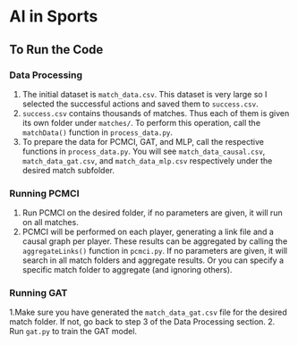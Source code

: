 # AI in Sports
## To Run the Code
### Data Processing
1. The initial dataset is `match_data.csv`. This dataset is very large so I selected the successful actions and saved them to `success.csv`. 
2. `success.csv` contains thousands of matches. Thus each of them is given its own folder under `matches/`. To perform this operation, call the `matchData()` function in `process_data.py`.
3. To prepare the data for PCMCI, GAT, and MLP, call the respective functions in `process_data.py`. You will see `match_data_causal.csv`, `match_data_gat.csv`, and `match_data_mlp.csv` respectively under the desired match subfolder.
### Running PCMCI
1. Run PCMCI on the desired folder, if no parameters are given, it will run on all matches.
2. PCMCI will be performed on each player, generating a link file and a causal graph per player. These results can be aggregated by calling the `aggregateLinks()` function in `pcmci.py`. If no parameters are given, it will search in all match folders and aggregate results. Or you can specify a specific match folder to aggregate (and ignoring others).
### Running GAT
1.Make sure you have generated the `match_data_gat.csv` file for the desired match folder. If not, go back to step 3 of the Data Processing section.
2. Run `gat.py` to train the GAT model. 